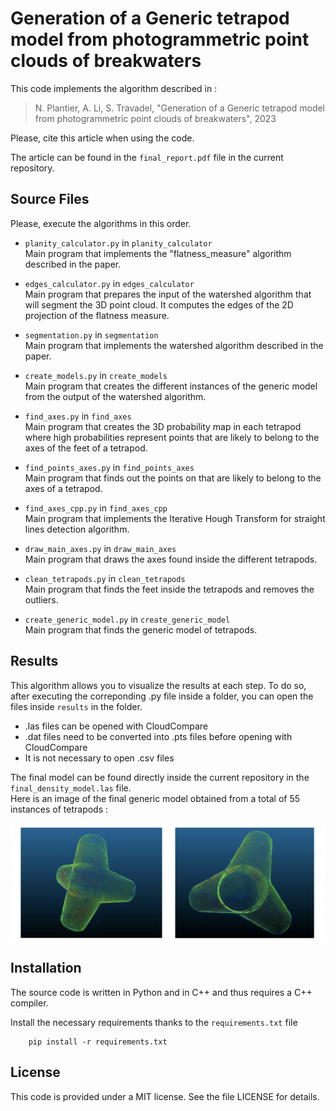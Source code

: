 # Generation of a Generic tetrapod model from photogrammetric point clouds of breakwaters
This code implements the algorithm described in :
> N. Plantier, A. Li, S. Travadel, "Generation of a Generic tetrapod model from photogrammetric point clouds of breakwaters", 2023

Please, cite this article when using the code. 

The article can be found in the `final_report.pdf` file in the current repository.

## Source Files

Please, execute the algorithms in this order. 

- `planity_calculator.py` in `planity_calculator`  
Main program that implements the "flatness_measure" algorithm described in the paper.  

- `edges_calculator.py` in `edges_calculator`   
Main program that prepares the input of the watershed algorithm that will segment the 3D point cloud. It computes the edges of the 2D projection of the flatness measure. 

- `segmentation.py` in `segmentation`   
Main program that implements the watershed algorithm described in the paper.  

- `create_models.py` in `create_models`  
Main program that creates the different instances of the generic model from the output of the watershed algorithm.

- `find_axes.py` in `find_axes`  
Main program that creates the 3D probability map in each tetrapod where high probabilities represent points that are likely to belong to the axes of the feet of a tetrapod. 

- `find_points_axes.py` in `find_points_axes`  
Main program that finds out the points on that are likely to belong to the axes of a tetrapod.

- `find_axes_cpp.py` in `find_axes_cpp`  
Main program that implements the Iterative Hough Transform for straight lines detection algorithm.

- `draw_main_axes.py` in `draw_main_axes`  
Main program that draws the axes found inside the different tetrapods.

- `clean_tetrapods.py` in `clean_tetrapods`  
Main program that finds the feet inside the tetrapods and removes the outliers. 

- `create_generic_model.py` in `create_generic_model`  
Main program that finds the generic model of tetrapods. 

## Results

This algorithm allows you to visualize the results at each step. To do so, after executing the correponding .py file inside a folder, you can open the files inside `results` in the folder. 

- .las files can be opened with CloudCompare 
- .dat files need to be converted into .pts files before opening with CloudCompare 
- It is not necessary to open .csv files 

The final model can be found directly inside the current repository in the `final_density_model.las` file.  
Here is an image of the final generic model obtained from a total of 55 instances of tetrapods : 

![Screenshot](final_model.png)

## Installation 
The source code is written in Python and in C++ and thus requires a C++ compiler. 

Install the necessary requirements thanks to the `requirements.txt` file 

		pip install -r requirements.txt
    
## License

This code is provided under a MIT license. See the file LICENSE for details.
